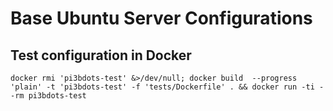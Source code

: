 # Base Ubuntu Server Configurations

## Test configuration in Docker

```shell
docker rmi 'pi3bdots-test' &>/dev/null; docker build  --progress 'plain' -t 'pi3bdots-test' -f 'tests/Dockerfile' . && docker run -ti --rm pi3bdots-test
```
